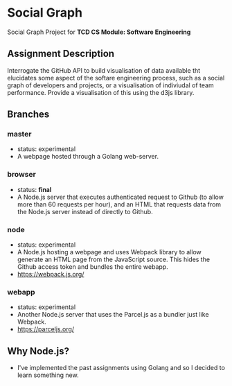 # Social Graph
Social Graph Project for **TCD CS Module: Software Engineering**

## Assignment Description
Interrogate the GitHub API to build visualisation of data available tht elucidates some aspect of the softare engineering process, such as a social graph of developers and projects, or a visualisation of indiviudal of team performance. Provide a visualisation of this using the d3js library.

## Branches
### master
- status: experimental
- A webpage hosted through a Golang web-server.

### browser
- status: **final**
- A Node.js server that executes authenticated request to Github (to allow more than 60 requests per hour), and an HTML that requests data from the Node.js server instead of directly to Github.

### node
- status: experimental
- A Node.js hosting a webpage and uses Webpack library to allow generate an HTML page from the JavaScript source. This hides the Github access token and bundles the entire webapp.
- https://webpack.js.org/

### webapp
- status: experimental
- Another Node.js server that uses the Parcel.js as a bundler just like Webpack. 
- https://parceljs.org/

## Why Node.js?
- I've implemented the past assignments using Golang and so I decided to learn something new.
